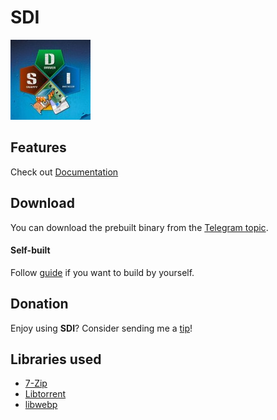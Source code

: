 # SDI

![SDI Logo](.github/logo128.jpg)

## Features

Check out [Documentation](https://github.com/gtumanyan/SDI/blob/dev/Docs/refmanual.pdf)

## Download

You can download the prebuilt binary from the [Telegram topic](https://t.me/Snappy_Driver_Installer).

#### Self-built

Follow [guide](https://github.com/gtumanyan/SDI/blob/dev/Docs/building-win-x64.md) if you want to
build by yourself.

## Donation

Enjoy using **SDI**? Consider sending me a [tip](https://boosty.to/snappydriverinstaller)!

## Libraries used

- [7-Zip](https://sourceforge.net/projects/sevenzip)
- [Libtorrent](https://github.com/arvidn/libtorrent)
- [libwebp](https://github.com/webmproject/libwebp)
